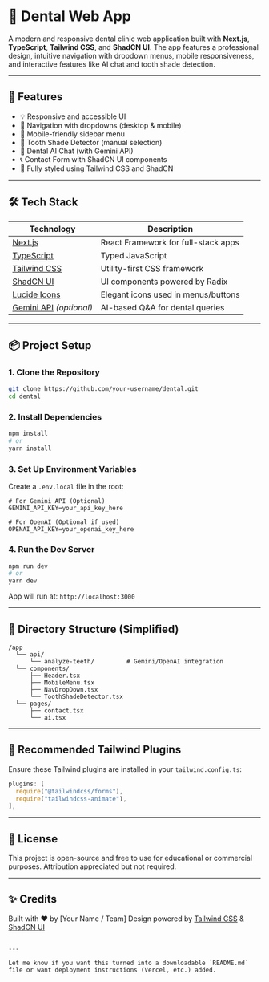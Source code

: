 # 🦷 Dental Web App

A modern and responsive dental clinic web application built with **Next.js**, **TypeScript**, **Tailwind CSS**, and **ShadCN UI**. The app features a professional design, intuitive navigation with dropdown menus, mobile responsiveness, and interactive features like AI chat and tooth shade detection.

---

## 🚀 Features

- 💡 Responsive and accessible UI
- 🧾 Navigation with dropdowns (desktop & mobile)
- 📱 Mobile-friendly sidebar menu
- 📸 Tooth Shade Detector (manual selection)
- 💬 Dental AI Chat (with Gemini API)
- 📞 Contact Form with ShadCN UI components
- 🎨 Fully styled using Tailwind CSS and ShadCN

---

## 🛠️ Tech Stack

| Technology     | Description                         |
|----------------|-------------------------------------|
| [Next.js](https://nextjs.org/)     | React Framework for full-stack apps |
| [TypeScript](https://www.typescriptlang.org/) | Typed JavaScript                  |
| [Tailwind CSS](https://tailwindcss.com/) | Utility-first CSS framework        |
| [ShadCN UI](https://ui.shadcn.com/) | UI components powered by Radix     |
| [Lucide Icons](https://lucide.dev/) | Elegant icons used in menus/buttons |
| [Gemini API](https://ai.google.dev/) _(optional)_ | AI-based Q&A for dental queries    |

---

## 📦 Project Setup

### 1. Clone the Repository

```bash
git clone https://github.com/your-username/dental.git
cd dental
````

### 2. Install Dependencies

```bash
npm install
# or
yarn install
```

### 3. Set Up Environment Variables

Create a `.env.local` file in the root:

```env
# For Gemini API (Optional)
GEMINI_API_KEY=your_api_key_here

# For OpenAI (Optional if used)
OPENAI_API_KEY=your_openai_key_here
```

### 4. Run the Dev Server

```bash
npm run dev
# or
yarn dev
```

App will run at: `http://localhost:3000`

---

## 📁 Directory Structure (Simplified)

```
/app
  └── api/
      └── analyze-teeth/         # Gemini/OpenAI integration
  └── components/
      ├── Header.tsx
      ├── MobileMenu.tsx
      ├── NavDropDown.tsx
      └── ToothShadeDetector.tsx
  └── pages/
      ├── contact.tsx
      └── ai.tsx
```

---

## 🧪 Recommended Tailwind Plugins

Ensure these Tailwind plugins are installed in your `tailwind.config.ts`:

```ts
plugins: [
  require("@tailwindcss/forms"),
  require("tailwindcss-animate"),
],
```

---

## 📝 License

This project is open-source and free to use for educational or commercial purposes. Attribution appreciated but not required.

---

## ✨ Credits

Built with ❤️ by \[Your Name / Team]
Design powered by [Tailwind CSS](https://tailwindcss.com/) & [ShadCN UI](https://ui.shadcn.com/)

```

---

Let me know if you want this turned into a downloadable `README.md` file or want deployment instructions (Vercel, etc.) added.
```

